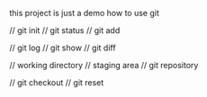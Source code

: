 this project is just a demo how to use git

// git init
// git status
// git add

// git log
// git show
// git diff

// working directory 
// staging area
// git repository

// git checkout
// git reset